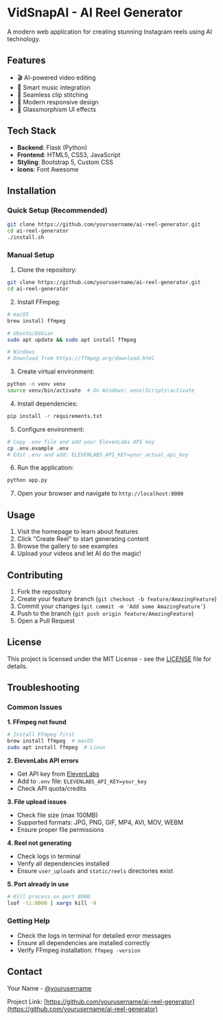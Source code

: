 # VidSnapAI - AI Reel Generator

A modern web application for creating stunning Instagram reels using AI technology.

## Features

- 🎬 AI-powered video editing
- 🎵 Smart music integration
- 🔗 Seamless clip stitching
- 📱 Modern responsive design
- 🎨 Glassmorphism UI effects

## Tech Stack

- **Backend**: Flask (Python)
- **Frontend**: HTML5, CSS3, JavaScript
- **Styling**: Bootstrap 5, Custom CSS
- **Icons**: Font Awesome

## Installation

### Quick Setup (Recommended)
```bash
git clone https://github.com/yourusername/ai-reel-generator.git
cd ai-reel-generator
./install.sh
```

### Manual Setup
1. Clone the repository:
```bash
git clone https://github.com/yourusername/ai-reel-generator.git
cd ai-reel-generator
```

2. Install FFmpeg:
```bash
# macOS
brew install ffmpeg

# Ubuntu/Debian
sudo apt update && sudo apt install ffmpeg

# Windows
# Download from https://ffmpeg.org/download.html
```

3. Create virtual environment:
```bash
python -m venv venv
source venv/bin/activate  # On Windows: venv\Scripts\activate
```

4. Install dependencies:
```bash
pip install -r requirements.txt
```

5. Configure environment:
```bash
# Copy .env file and add your ElevenLabs API key
cp .env.example .env
# Edit .env and add: ELEVENLABS_API_KEY=your_actual_api_key
```

6. Run the application:
```bash
python app.py
```

7. Open your browser and navigate to `http://localhost:8000`

## Usage

1. Visit the homepage to learn about features
2. Click "Create Reel" to start generating content
3. Browse the gallery to see examples
4. Upload your videos and let AI do the magic!

## Contributing

1. Fork the repository
2. Create your feature branch (`git checkout -b feature/AmazingFeature`)
3. Commit your changes (`git commit -m 'Add some AmazingFeature'`)
4. Push to the branch (`git push origin feature/AmazingFeature`)
5. Open a Pull Request

## License

This project is licensed under the MIT License - see the [LICENSE](LICENSE) file for details.

## Troubleshooting

### Common Issues

**1. FFmpeg not found**
```bash
# Install FFmpeg first
brew install ffmpeg  # macOS
sudo apt install ffmpeg  # Linux
```

**2. ElevenLabs API errors**
- Get API key from [ElevenLabs](https://elevenlabs.io/)
- Add to `.env` file: `ELEVENLABS_API_KEY=your_key`
- Check API quota/credits

**3. File upload issues**
- Check file size (max 100MB)
- Supported formats: JPG, PNG, GIF, MP4, AVI, MOV, WEBM
- Ensure proper file permissions

**4. Reel not generating**
- Check logs in terminal
- Verify all dependencies installed
- Ensure `user_uploads` and `static/reels` directories exist

**5. Port already in use**
```bash
# Kill process on port 8000
lsof -ti:8000 | xargs kill -9
```

### Getting Help
- Check the logs in terminal for detailed error messages
- Ensure all dependencies are installed correctly
- Verify FFmpeg installation: `ffmpeg -version`

## Contact

Your Name - [@yourusername](https://twitter.com/yourusername)

Project Link: [https://github.com/yourusername/ai-reel-generator](https://github.com/yourusername/ai-reel-generator)